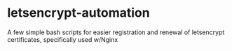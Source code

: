 # letsencrypt-automation
A few simple bash scripts for easier registration and renewal of letsencrypt certificates, specifically used w/Nginx
